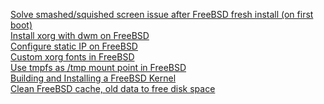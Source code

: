 [Solve smashed/squished screen issue after FreeBSD fresh install (on first boot)](https://github.com/Frodo-Web/frodo-tips/blob/main/FreeBSD-tips-by-Frodo/FreeBSD-smashed-screen.md) <br>
[Install xorg with dwm on FreeBSD](https://github.com/Frodo-Web/frodo-tips/blob/main/FreeBSD-tips-by-Frodo/freebsd-xorg-dwm.md) <br>
[Configure static IP on FreeBSD](https://github.com/Frodo-Web/frodo-tips/blob/main/FreeBSD-tips-by-Frodo/freebsd-static-ip.md) <br>
[Custom xorg fonts in FreeBSD](https://github.com/Frodo-Web/frodo-tips/blob/main/FreeBSD-tips-by-Frodo/custom-fonts.md) <br>
[Use tmpfs as /tmp mount point in FreeBSD](https://github.com/Frodo-Web/frodo-tips/blob/main/FreeBSD-tips-by-Frodo/tmpfs.md) <br>
[Building and Installing a FreeBSD Kernel](https://github.com/Frodo-Web/frodo-tips/blob/main/FreeBSD-tips-by-Frodo/build-kernel.md) <br>
[Clean FreeBSD cache, old data to free disk space](https://github.com/Frodo-Web/frodo-tips/blob/main/FreeBSD-tips-by-Frodo/cache-cleanup.md)
